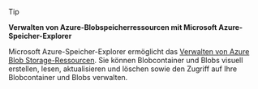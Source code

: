 > [!TIP]
> **Verwalten von Azure-Blobspeicherressourcen mit Microsoft Azure-Speicher-Explorer**
> 
> Microsoft Azure-Speicher-Explorer ermöglicht das [Verwalten von Azure Blob Storage-Ressourcen](../articles/vs-azure-tools-storage-explorer-blobs.md). Sie können Blobcontainer und Blobs visuell erstellen, lesen, aktualisieren und löschen sowie den Zugriff auf Ihre Blobcontainer und Blobs verwalten.
> 
> 



<!--HONumber=Nov16_HO2-->



